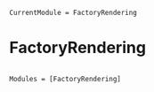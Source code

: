 ```@meta
CurrentModule = FactoryRendering
```

# FactoryRendering

```@index
```

```@autodocs
Modules = [FactoryRendering]
```
